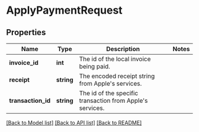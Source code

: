 # ApplyPaymentRequest

## Properties
Name | Type | Description | Notes
------------ | ------------- | ------------- | -------------
**invoice_id** | **int** | The id of the local invoice being paid. | 
**receipt** | **string** | The encoded receipt string from Apple&#39;s services. | 
**transaction_id** | **string** | The id of the specific transaction from Apple&#39;s services. | 

[[Back to Model list]](../README.md#documentation-for-models) [[Back to API list]](../README.md#documentation-for-api-endpoints) [[Back to README]](../README.md)


